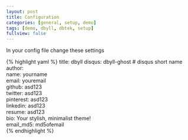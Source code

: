 ```yaml
---
layout: post
title: Configuration
categories: [general, setup, demo]
tags: [demo, dbyll, dbtek, setup]
fullview: false
---
```


In your config file change these settings

{% highlight yaml %}
title: dbyll
disqus: dbyll-ghost # disqus short name
author:  
  name: yourname  
  email: youremail  
  github: asd123  
  twitter: asd123  
  pinterest: asd123  
  linkedin: asd123  
  resume: asd123  
  bio: Your stylish,  minimalist theme!  
  email_md5: md5ofemail  
{% endhighlight %}
